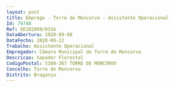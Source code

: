 ```yaml
--- 
layout: post
title: Emprego - Torre de Moncorvo - Assistente Operacional
Id: 79748
Ref: OE202009/0316
DataAbertura: 2020-09-08
DataFecho: 2020-09-22
Trabalho: Assistente Operacional
Empregador: Câmara Municipal de Torre de Moncorvo
Descricao: Sapador Florestal
CodigoPostal: 5160-267 TORRE DE MONCORVO
Concelho: Torre de Moncorvo
Distrito: Bragança
--- 
```

